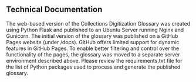 ## Technical Documentation
The web-based version of the Collections Digitization Glossary was created using Python Flask and published to an Ubuntu Server running Nginx and Gunicorn.
The initial version of the glossary was published on a GitHub Pages website (under /docs). GitHub offers limited support for dynamic features in GitHub Pages. To enable better filtering and control over the functionality of the pages, the glossary was moved to a separate server environment described above.
Please review the requirements.txt file for the list of Python packages used to process and generate the published glossary.
